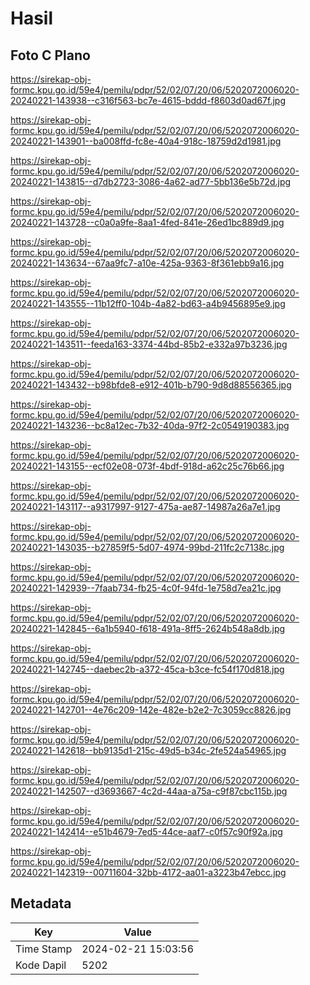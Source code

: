 # Hasil

## Foto C Plano

https://sirekap-obj-formc.kpu.go.id/59e4/pemilu/pdpr/52/02/07/20/06/5202072006020-20240221-143938--c316f563-bc7e-4615-bddd-f8603d0ad67f.jpg

https://sirekap-obj-formc.kpu.go.id/59e4/pemilu/pdpr/52/02/07/20/06/5202072006020-20240221-143901--ba008ffd-fc8e-40a4-918c-18759d2d1981.jpg

https://sirekap-obj-formc.kpu.go.id/59e4/pemilu/pdpr/52/02/07/20/06/5202072006020-20240221-143815--d7db2723-3086-4a62-ad77-5bb136e5b72d.jpg

https://sirekap-obj-formc.kpu.go.id/59e4/pemilu/pdpr/52/02/07/20/06/5202072006020-20240221-143728--c0a0a9fe-8aa1-4fed-841e-26ed1bc889d9.jpg

https://sirekap-obj-formc.kpu.go.id/59e4/pemilu/pdpr/52/02/07/20/06/5202072006020-20240221-143634--67aa9fc7-a10e-425a-9363-8f361ebb9a16.jpg

https://sirekap-obj-formc.kpu.go.id/59e4/pemilu/pdpr/52/02/07/20/06/5202072006020-20240221-143555--11b12ff0-104b-4a82-bd63-a4b9456895e9.jpg

https://sirekap-obj-formc.kpu.go.id/59e4/pemilu/pdpr/52/02/07/20/06/5202072006020-20240221-143511--feeda163-3374-44bd-85b2-e332a97b3236.jpg

https://sirekap-obj-formc.kpu.go.id/59e4/pemilu/pdpr/52/02/07/20/06/5202072006020-20240221-143432--b98bfde8-e912-401b-b790-9d8d88556365.jpg

https://sirekap-obj-formc.kpu.go.id/59e4/pemilu/pdpr/52/02/07/20/06/5202072006020-20240221-143236--bc8a12ec-7b32-40da-97f2-2c0549190383.jpg

https://sirekap-obj-formc.kpu.go.id/59e4/pemilu/pdpr/52/02/07/20/06/5202072006020-20240221-143155--ecf02e08-073f-4bdf-918d-a62c25c76b66.jpg

https://sirekap-obj-formc.kpu.go.id/59e4/pemilu/pdpr/52/02/07/20/06/5202072006020-20240221-143117--a9317997-9127-475a-ae87-14987a26a7e1.jpg

https://sirekap-obj-formc.kpu.go.id/59e4/pemilu/pdpr/52/02/07/20/06/5202072006020-20240221-143035--b27859f5-5d07-4974-99bd-211fc2c7138c.jpg

https://sirekap-obj-formc.kpu.go.id/59e4/pemilu/pdpr/52/02/07/20/06/5202072006020-20240221-142939--7faab734-fb25-4c0f-94fd-1e758d7ea21c.jpg

https://sirekap-obj-formc.kpu.go.id/59e4/pemilu/pdpr/52/02/07/20/06/5202072006020-20240221-142845--6a1b5940-f618-491a-8ff5-2624b548a8db.jpg

https://sirekap-obj-formc.kpu.go.id/59e4/pemilu/pdpr/52/02/07/20/06/5202072006020-20240221-142745--daebec2b-a372-45ca-b3ce-fc54f170d818.jpg

https://sirekap-obj-formc.kpu.go.id/59e4/pemilu/pdpr/52/02/07/20/06/5202072006020-20240221-142701--4e76c209-142e-482e-b2e2-7c3059cc8826.jpg

https://sirekap-obj-formc.kpu.go.id/59e4/pemilu/pdpr/52/02/07/20/06/5202072006020-20240221-142618--bb9135d1-215c-49d5-b34c-2fe524a54965.jpg

https://sirekap-obj-formc.kpu.go.id/59e4/pemilu/pdpr/52/02/07/20/06/5202072006020-20240221-142507--d3693667-4c2d-44aa-a75a-c9f87cbc115b.jpg

https://sirekap-obj-formc.kpu.go.id/59e4/pemilu/pdpr/52/02/07/20/06/5202072006020-20240221-142414--e51b4679-7ed5-44ce-aaf7-c0f57c90f92a.jpg

https://sirekap-obj-formc.kpu.go.id/59e4/pemilu/pdpr/52/02/07/20/06/5202072006020-20240221-142319--00711604-32bb-4172-aa01-a3223b47ebcc.jpg


## Metadata

| Key        | Value               |
| ---------- | ------------------- |
| Time Stamp | 2024-02-21 15:03:56 |
| Kode Dapil | 5202                |



